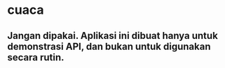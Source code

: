 # cuaca
## Jangan dipakai. Aplikasi ini dibuat hanya untuk demonstrasi API, dan bukan untuk digunakan secara rutin.